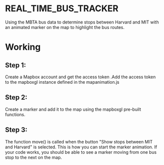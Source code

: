 # REAL_TIME_BUS_TRACKER
Using the MBTA bus data to determine stops between Harvard and MIT with an animated marker on the map to highlight the bus routes.

# Working
## Step 1:
Create a Mapbox account and get the access token .Add the access token to the mapboxgl instance defined in the mapanimation.js
## Step 2:
Create a marker and add it to the map using the mapboxgl pre-built functions.
## Step 3:
The function move() is called when the button "Show stops between MIT and Harvard" is selected. This is how you can start the marker animation.
If your code works, you should be able to see a marker moving from one bus stop to the next on the map.
